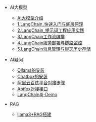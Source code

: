 - AI大模型
  - [AI大模型介绍](ai/AI大模型/0.AI大模型介绍.md)
  - [1.LangChain_快速入门与底层原理](ai/AI大模型/1.LangChain快速入门与底层原理.md)
  - [2.LangChain_提示词工程应用实践](ai/AI大模型/2.LangChain提示词工程应用实践.md)
  - [3.LangChain工作流编排](ai/AI大模型/3.LangChain工作流编排.md)
  - [4.LangChain服务部署与链路监控](ai/AI大模型/4.LangChain服务部署与链路监控.md)
  - [5.LangChain消息管理与聊天历史存储](ai/AI大模型/5.LangChain消息管理与聊天历史存储.md)



- AI疑问

  - [Ollama的安装](ai/ollama的安装.md)
  - [Chatbox的安装](ai/chatbox的安装.md)
  - [阿里云百炼平台对接步骤](ai/阿里云百炼平台对接步骤.md)
  - [Apifox对接接口](ai/apifox对接接口.md)
  - [LangChain4j-Demo](ai/langchain4j-demo.md)


- RAG
  - [llama3+RAG搭建](ai/RAG/llama3与Rag搭建.md)
  

  
